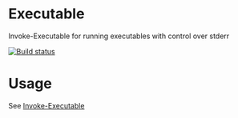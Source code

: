 # Executable

Invoke-Executable for running executables with control over stderr

[![Build status](https://ci.appveyor.com/api/projects/status/dktthvk43gwicc7l?svg=true)](https://ci.appveyor.com/project/cwchapma/Executable)

# Usage

See [Invoke-Executable](docs/Invoke-Executable.md)